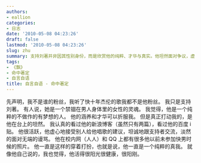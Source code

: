 ```yaml
---
authors:
- eallion
categories:
- 日志
date: '2010-05-08 04:23:26'
draft: false
lastmod: '2010-05-08 04:23:26'
slug: zhu
summary: 支持刘著并非因其性别身份，而是欣赏他的纯粹、才华与真实。他坦然面对争议，虚心接受建议，与支持者真诚交流，始终保持真我。从早期照片到快男舞台，他始终如一，活得阳光健康且充满阳刚之气。这种不做作的态度与涵养令人折服！
tags:
- 《飘》
- 命中著定
- 自言自语
title: 自言自语 - 命中著定
---
```

先声明，我不是谁的粉丝，我听了快十年杰伦的歌我都不是他粉丝。
我只是支持刘著。
有人说，她是一个禁锢在男人身体里的女性的灵魂。
我觉得，他是一个纯粹的不做作的有梦想的人。
他的涵养和才华可以折服我。
但是真正打动我的，是他在台上的坦然。
我认真的看过他的新浪博客（虽然只有两篇），看过他的百度 i 贴。
他很活跃，他虚心地接受别人给他唱歌的建议，坦诚地跟支持者交流，淡然的面对无端的谩骂。
他在校内网（人人）和 QQ 上都有很多他以前未参加快男时候的照片。
他一直是这样的穿着打扮，也就是说，他一直是一个纯粹的真我。
就像他自己说的，我也觉得，他活得很阳光很健康，很阳刚。